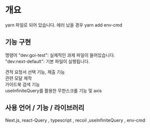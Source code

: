 # 개요
yarn 파일로 되어 있습니다. 
에러 났을 경우 yarn add env-cmd 
## 기능 구현 
명령어 
"dev:goi-test":  실제적인 과제 파일이 들어있습니다.<br/>
"dev:next-default": 기본 파일이 실행됩니다. 

견적 요청서 선택 기능, 제출 기능 <br/>
관련 모달 제작 <br/>
가이드북 검색 기능 <br/>
useInfiniteQuery를 활용한 무한스크롤 기능 및 axis

## 사용 언어 / 기능 / 라이브러리
Next.js,  react-Query , typescript , recoil ,useInfiniteQuery , env-cmd


